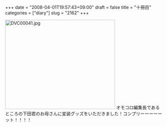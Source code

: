 +++
date = "2008-04-01T19:57:43+09:00"
draft = false
title = "十冊目"
categories = ["diary"]
slug = "2162"
+++

<img alt="DVC00041.jpg" class="pict" height="288" src="http://ieiriblog.img.jugem.jp/20080401_439091.jpg" width="352" />
オモコロ編集長であるところの下田君のお母さんに変装グッズをいただきました！コンプリーーーーーット！！！！
